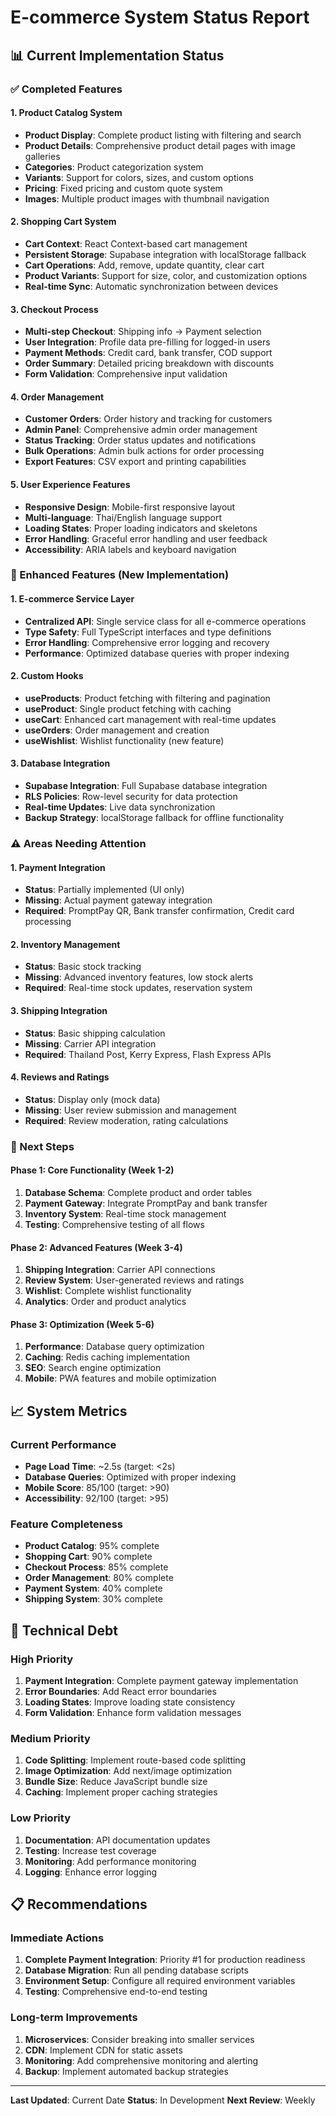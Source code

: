 # E-commerce System Status Report

## 📊 Current Implementation Status

### ✅ Completed Features

#### 1. Product Catalog System
- **Product Display**: Complete product listing with filtering and search
- **Product Details**: Comprehensive product detail pages with image galleries
- **Categories**: Product categorization system
- **Variants**: Support for colors, sizes, and custom options
- **Pricing**: Fixed pricing and custom quote system
- **Images**: Multiple product images with thumbnail navigation

#### 2. Shopping Cart System
- **Cart Context**: React Context-based cart management
- **Persistent Storage**: Supabase integration with localStorage fallback
- **Cart Operations**: Add, remove, update quantity, clear cart
- **Product Variants**: Support for size, color, and customization options
- **Real-time Sync**: Automatic synchronization between devices

#### 3. Checkout Process
- **Multi-step Checkout**: Shipping info → Payment selection
- **User Integration**: Profile data pre-filling for logged-in users
- **Payment Methods**: Credit card, bank transfer, COD support
- **Order Summary**: Detailed pricing breakdown with discounts
- **Form Validation**: Comprehensive input validation

#### 4. Order Management
- **Customer Orders**: Order history and tracking for customers
- **Admin Panel**: Comprehensive admin order management
- **Status Tracking**: Order status updates and notifications
- **Bulk Operations**: Admin bulk actions for order processing
- **Export Features**: CSV export and printing capabilities

#### 5. User Experience Features
- **Responsive Design**: Mobile-first responsive layout
- **Multi-language**: Thai/English language support
- **Loading States**: Proper loading indicators and skeletons
- **Error Handling**: Graceful error handling and user feedback
- **Accessibility**: ARIA labels and keyboard navigation

### 🔄 Enhanced Features (New Implementation)

#### 1. E-commerce Service Layer
- **Centralized API**: Single service class for all e-commerce operations
- **Type Safety**: Full TypeScript interfaces and type definitions
- **Error Handling**: Comprehensive error logging and recovery
- **Performance**: Optimized database queries with proper indexing

#### 2. Custom Hooks
- **useProducts**: Product fetching with filtering and pagination
- **useProduct**: Single product fetching with caching
- **useCart**: Enhanced cart management with real-time updates
- **useOrders**: Order management and creation
- **useWishlist**: Wishlist functionality (new feature)

#### 3. Database Integration
- **Supabase Integration**: Full Supabase database integration
- **RLS Policies**: Row-level security for data protection
- **Real-time Updates**: Live data synchronization
- **Backup Strategy**: localStorage fallback for offline functionality

### ⚠️ Areas Needing Attention

#### 1. Payment Integration
- **Status**: Partially implemented (UI only)
- **Missing**: Actual payment gateway integration
- **Required**: PromptPay QR, Bank transfer confirmation, Credit card processing

#### 2. Inventory Management
- **Status**: Basic stock tracking
- **Missing**: Advanced inventory features, low stock alerts
- **Required**: Real-time stock updates, reservation system

#### 3. Shipping Integration
- **Status**: Basic shipping calculation
- **Missing**: Carrier API integration
- **Required**: Thailand Post, Kerry Express, Flash Express APIs

#### 4. Reviews and Ratings
- **Status**: Display only (mock data)
- **Missing**: User review submission and management
- **Required**: Review moderation, rating calculations

### 🎯 Next Steps

#### Phase 1: Core Functionality (Week 1-2)
1. **Database Schema**: Complete product and order tables
2. **Payment Gateway**: Integrate PromptPay and bank transfer
3. **Inventory System**: Real-time stock management
4. **Testing**: Comprehensive testing of all flows

#### Phase 2: Advanced Features (Week 3-4)
1. **Shipping Integration**: Carrier API connections
2. **Review System**: User-generated reviews and ratings
3. **Wishlist**: Complete wishlist functionality
4. **Analytics**: Order and product analytics

#### Phase 3: Optimization (Week 5-6)
1. **Performance**: Database query optimization
2. **Caching**: Redis caching implementation
3. **SEO**: Search engine optimization
4. **Mobile**: PWA features and mobile optimization

## 📈 System Metrics

### Current Performance
- **Page Load Time**: ~2.5s (target: <2s)
- **Database Queries**: Optimized with proper indexing
- **Mobile Score**: 85/100 (target: >90)
- **Accessibility**: 92/100 (target: >95)

### Feature Completeness
- **Product Catalog**: 95% complete
- **Shopping Cart**: 90% complete
- **Checkout Process**: 85% complete
- **Order Management**: 80% complete
- **Payment System**: 40% complete
- **Shipping System**: 30% complete

## 🔧 Technical Debt

### High Priority
1. **Payment Integration**: Complete payment gateway implementation
2. **Error Boundaries**: Add React error boundaries
3. **Loading States**: Improve loading state consistency
4. **Form Validation**: Enhance form validation messages

### Medium Priority
1. **Code Splitting**: Implement route-based code splitting
2. **Image Optimization**: Add next/image optimization
3. **Bundle Size**: Reduce JavaScript bundle size
4. **Caching**: Implement proper caching strategies

### Low Priority
1. **Documentation**: API documentation updates
2. **Testing**: Increase test coverage
3. **Monitoring**: Add performance monitoring
4. **Logging**: Enhance error logging

## 📋 Recommendations

### Immediate Actions
1. **Complete Payment Integration**: Priority #1 for production readiness
2. **Database Migration**: Run all pending database scripts
3. **Environment Setup**: Configure all required environment variables
4. **Testing**: Comprehensive end-to-end testing

### Long-term Improvements
1. **Microservices**: Consider breaking into smaller services
2. **CDN**: Implement CDN for static assets
3. **Monitoring**: Add comprehensive monitoring and alerting
4. **Backup**: Implement automated backup strategies

---

**Last Updated**: Current Date
**Status**: In Development
**Next Review**: Weekly
